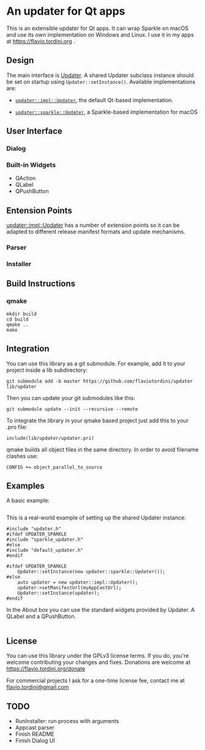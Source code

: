 # An updater for Qt apps

This is an extensible updater for Qt apps. It can wrap Sparkle on macOS and use its own implementation on Windows and Linux. I use it in my apps at https://flavio.tordini.org .

## Design

The main interface is [Updater](https://github.com/flaviotordini/updater/blob/master/src/updater.h). A shared Updater subclass instance should be set on startup using `Updater::setInstance()`. Available implementations are:

- [`updater::impl::Updater`](https://github.com/flaviotordini/updater/blob/master/src/impl/default_updater.h), the default Qt-based implementation.

- [`updater::sparkle::Updater`](https://github.com/flaviotordini/updater/blob/master/src/sparkle/sparkle_updater.h), a Sparkle-based implementation for macOS

## User Interface

### Dialog

### Built-in Widgets

- QAction
- QLabel
- QPushButton

## Entension Points

[updater::impl::Updater](https://github.com/flaviotordini/updater/blob/master/src/impl/default_updater.h) has a number of extension points so it can be adapted to different release manifest formats and update mechanisms.

### Parser

### Installer

## Build Instructions

### qmake
```
mkdir build
cd build
qmake ..
make
```

## Integration

You can use this library as a git submodule. For example, add it to your project inside a lib subdirectory:

```
git submodule add -b master https://github.com/flaviotordini/updater lib/updater
```

Then you can update your git submodules like this:

```
git submodule update --init --recursive --remote
```

To integrate the library in your qmake based project just add this to your .pro file:

```
include(lib/updater/updater.pri)
```

qmake builds all object files in the same directory. In order to avoid filename clashes use:

```
CONFIG += object_parallel_to_source
```

## Examples

A basic example:

```

```

This is a real-world example of setting up the shared Updater instance:

```
#include "updater.h"
#ifdef UPDATER_SPARKLE
#include "sparkle_updater.h"
#else
#include "default_updater.h"
#endif

#ifdef UPDATER_SPARKLE
    Updater::setInstance(new updater::sparkle::Updater());
#else
    auto updater = new updater::impl::Updater();
    updater->setManifestUrl(myAppCastUrl);
    Updater::setInstance(updater);
#endif

```

In the About box you can use the standard widgets provided by Updater. A QLabel and a QPushButton.

```

```

## License

You can use this library under the GPLv3 license terms. If you do, you're welcome contributing your changes and fixes. Donations are welcome at https://flavio.tordini.org/donate

For commercial projects I ask for a one-time license fee, contact me at flavio.tordini@gmail.com

## TODO
- RunInstaller: run process with arguments
- Appcast parser
- Finish README
- Finish Dialog UI